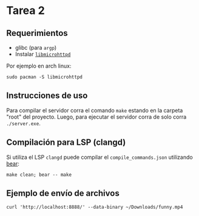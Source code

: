 # Tarea 2

## Requerimientos
- glibc (para `argp`)
- Instalar [`libmicrohttpd`](https://www.gnu.org/software/libmicrohttpd/)

Por ejemplo en arch linux:
```
sudo pacman -S libmicrohttpd
```

## Instrucciones de uso
Para compilar el servidor corra el comando `make` estando en la carpeta "root" del proyecto. Luego, para ejecutar el servidor corra de solo corra `./server.exe`.

## Compilación para LSP (clangd)
Si utiliza el LSP `clangd` puede compilar el `compile_commands.json` utilizando [bear](https://github.com/rizsotto/Bear):

```
make clean; bear -- make
```

## Ejemplo de envío de archivos

```
curl 'http://localhost:8888/' --data-binary ~/Downloads/funny.mp4
```
